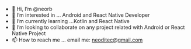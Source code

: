 - 👋 Hi, I’m @neorb
- 👀 I’m interested in ... Android and React Native Developer
- 🌱 I’m currently learning ...Kotlin and React Native
- 💞️ I’m looking to collaborate on any project related with Android or React Native Project
- 📫 How to reach me ... email me: neoditec@gmail.com

<!---
neorb/neorb is a ✨ special ✨ repository because its `README.md` (this file) appears on your GitHub profile.
You can click the Preview link to take a look at your changes.
--->
